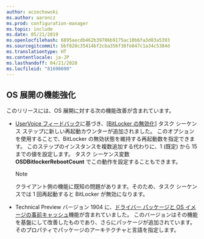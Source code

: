 ```yaml
---
author: aczechowski
ms.author: aaroncz
ms.prod: configuration-manager
ms.topic: include
ms.date: 05/21/2019
ms.openlocfilehash: 6895aecdb462b39786b9175ac10b6fa3d83a5393
ms.sourcegitcommit: bbf820c35414bf2cba356f30fe047c1a34c5384d
ms.translationtype: HT
ms.contentlocale: ja-JP
ms.lasthandoff: 04/21/2020
ms.locfileid: "81698690"
---
```

## <a name="improvements-to-os-deployment"></a><a name="bkmk_osd"></a> OS 展開の機能強化

<!--4512937,4224642-->

このリリースには、OS 展開に対する次の機能改善が含まれています。

- [UserVoice フィードバック](https://configurationmanager.uservoice.com/forums/300492-ideas/suggestions/18951715-add-reboot-count-functionality-to-the-disable-bitl)に基づき、[[BitLocker の無効化]](../../../../../osd/understand/task-sequence-steps.md#BKMK_DisableBitLocker) タスク シーケンス ステップに新しい再起動カウンターが追加されました。 このオプションを使用することで、BitLocker の無効状態を維持する再起動数を指定できます。 このステップのインスタンスを複数追加する代わりに、1 (既定) から 15 までの値を設定します。 タスク シーケンス変数 **OSDBitlockerRebootCount** でこの動作を設定することもできます。

    > [!Note]  
    > クライアント側の機能に既知の問題があります。そのため、タスク シーケンスでは 1 回再起動すると BitLocker が無効になります。  

- Technical Preview バージョン 1904 に、[ドライバー パッケージと OS イメージの事前キャッシュ](../../technical-preview-1904.md#bkmk_precache)機能が含まれていました。 このバージョンはその機能を基盤にして改善したものであり、さらにパッケージが追加されています。 そのプロパティでパッケージのアーキテクチャと言語を指定します。
